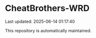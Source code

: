 # CheatBrothers-WRD

Last updated: 2025-06-14 01:17:40

This repository is automatically maintained.
